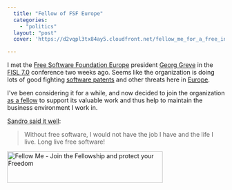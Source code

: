 ```yaml
---
  title: "Fellow of FSF Europe"
  categories: 
    - "politics"
  layout: "post"
  cover: 'https://d2vqpl3tx84ay5.cloudfront.net/fellow_me_for_a_free_information_society_banner_imagelarge.png'

---
```

I met the [Free Software Foundation Europe][1] president [Georg Greve][2] in the [FISL 7.0][3] conference two weeks ago. Seems like the organization is doing lots of good fighting [software patents][4] and other threats here in [Europe][5].

I've been considering it for a while, and now decided to join the organization [as a fellow][6] to support its valuable work and thus help to maintain the business environment I work in.

[Sandro said it well][7]:

> Without free software, I would not have the job I have and the life I live. Long live free software!

<a href="http://www.fsfe.org/en"><img src="https://d2vqpl3tx84ay5.cloudfront.net/fellow_me_for_a_free_information_society_banner_imagelarge.png" border="0" height="73" width="360" alt="Fellow Me - Join the Fellowship and protect your Freedom" title="Fellow Me - Join the Fellowship and protect your Freedom" /></a>

[1]: http://www.fsfeurope.org/
[2]: http://www.fsfe.org/en/fellows/greve/freedom_bits
[3]: http://fisl.softwarelivre.org/7.0/
[4]: http://bergie.iki.fi/blog/no-to-european-software-patents/
[5]: http://en.wikipedia.org/wiki/European_Union
[6]: http://www.fsfe.org/en
[7]: http://sandro.groganz.com/weblog/fellow_of_free_software_foundation_europe
